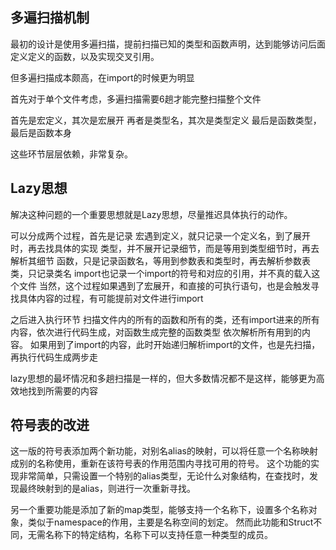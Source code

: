 ## 多遍扫描机制

最初的设计是使用多遍扫描，提前扫描已知的类型和函数声明，达到能够访问后面定义定义的函数，以及实现交叉引用。

但多遍扫描成本颇高，在import的时候更为明显

首先对于单个文件考虑，多遍扫描需要6趟才能完整扫描整个文件

首先是宏定义，其次是宏展开
再者是类型名，其次是类型定义
最后是函数类型，最后是函数本身

这些环节层层依赖，非常复杂。


## Lazy思想

解决这种问题的一个重要思想就是Lazy思想，尽量推迟具体执行的动作。

可以分成两个过程，首先是记录
宏遇到定义，就只记录一个定义名，到了展开时，再去找具体的实现
类型，并不展开记录细节，而是等用到类型细节时，再去解析其细节
函数，只是记录函数名，等用到参数表和类型时，再去解析参数表
类，只记录类名
import也记录一个import的符号和对应的引用，并不真的载入这个文件
当然，这个过程如果遇到了宏展开，和直接的可执行语句，也是会触发寻找具体内容的过程，有可能提前对文件进行import

之后进入执行环节
扫描文件内的所有的函数和所有的类，还有import进来的所有内容，依次进行代码生成，对函数生成完整的函数类型
依次解析所有用到的内容。
如果用到了import的内容，此时开始递归解析import的文件，也是先扫描，再执行代码生成两步走

lazy思想的最坏情况和多趟扫描是一样的，但大多数情况都不是这样，能够更为高效地找到所需要的内容

## 符号表的改进

这一版的符号表添加两个新功能，对别名alias的映射，可以将任意一个名称映射成别的名称使用，重新在该符号表的作用范围内寻找可用的符号。
这个功能的实现非常简单，只需设置一个特别的alias类型，无论什么对象结构，在查找时，发现最终映射到的是alias，则进行一次重新寻找。

另一个重要功能是添加了新的map类型，能够支持一个名称下，设置多个名称对象，类似于namespace的作用，主要是名称空间的划定。
然而此功能和Struct不同，无需名称下的特定结构，名称下可以支持任意一种类型的成员。


